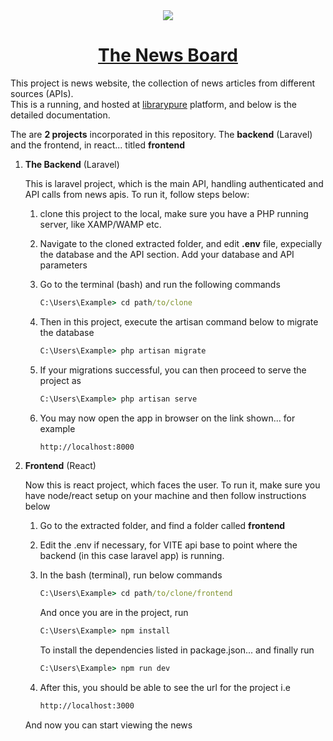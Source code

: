 
<div align="center">
    <img src="https://news.librarypure.com/images/read-news.png"/>
</div>
<h1 align="center">
    <a href="https://news.librarypure.com" target="_blank">The News Board</a>
</h1>

This project is news website, the collection of news articles from different sources (APIs).
<br>This is a running, and hosted at <a href="https://news.librarypure.com" target="_blank">librarypure</a> platform, and below is the detailed documentation.

The are **2 projects** incorporated in this repository.
The **backend** (Laravel) and the frontend, in react... titled **frontend**

1. **The Backend** (Laravel)
   
   This is laravel project, which is the main API, handling authenticated and API calls from news apis.
   To run it, follow steps below:

   1. clone this project to the local, make sure you have a PHP running server, like XAMP/WAMP etc.
   2. Navigate to the cloned extracted folder, and edit **.env** file, expecially the database and the API section.
      Add your database and API parameters
   4. Go to the terminal (bash) and run the following commands

      ```cmd
      C:\Users\Example> cd path/to/clone
      ```
      
   5. Then in this project, execute the artisan command below to migrate the database

      ```cmd
      C:\Users\Example> php artisan migrate
      ```

   6. If your migrations successful, you can then proceed to serve the project as

      ```cmd
      C:\Users\Example> php artisan serve
      ```

   7. You may now open the  app in browser on the link shown... for example

      ```cmd
      http://localhost:8000
      ```

2. **Frontend** (React)

   Now this is react project, which faces the user.
   To run it, make sure you have node/react setup on your machine and then follow instructions below

   1. Go to the extracted folder, and find a folder called **frontend**
   2. Edit the .env if necessary, for VITE api base to point where the backend (in this case laravel app) is running.
   3. In the bash (terminal), run below commands
  
       ```cmd
      C:\Users\Example> cd path/to/clone/frontend
      ```
  
       And once you are in the project, run
  
      ```cmd
      C:\Users\Example> npm install
      ```
  
      To install the dependencies listed in package.json... and finally run
      
       ```cmd
      C:\Users\Example> npm run dev
      ```
       
   5. After this, you should be able to see the url for the project
      i.e

      ```cmd
      http://localhost:3000
      ```

   And now you can start viewing the news
   


